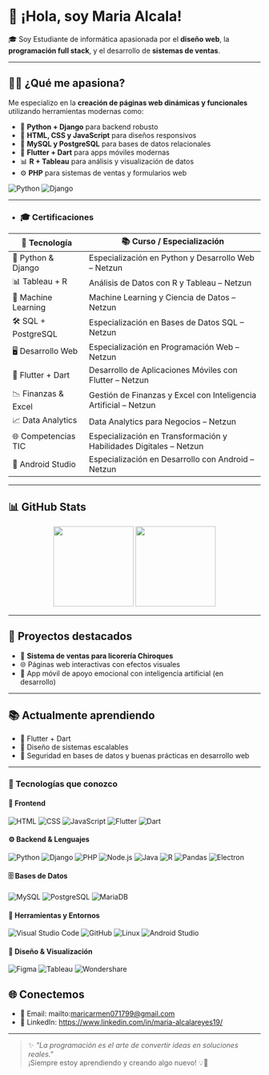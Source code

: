 # 👋 ¡Hola, soy Maria Alcala!

🎓 Soy Estudiante de informática apasionada por el **diseño web**, la **programación full stack**, y el desarrollo de **sistemas de ventas**.

---


## 👩‍💻 ¿Qué me apasiona?

Me especializo en la **creación de páginas web dinámicas y funcionales** utilizando herramientas modernas como:

- 🐍 **Python + Django** para backend robusto
- 🎨 **HTML, CSS y JavaScript** para diseños responsivos
- 💾 **MySQL y PostgreSQL** para bases de datos relacionales
- 💙 **Flutter + Dart** para apps móviles modernas
- 📊 **R + Tableau** para análisis y visualización de datos
- ⚙️ **PHP** para sistemas de ventas y formularios web

![Python](https://img.shields.io/badge/Python-3776AB?style=flat&logo=python&logoColor=white)
![Django](https://img.shields.io/badge/Django-092E20?style=flat&logo=django&logoColor=white)

---

- ### 🎓 Certificaciones

| 🧪 Tecnología        | 📚 Curso / Especialización                                           |
|---------------------|----------------------------------------------------------------------|
| 🐍 Python & Django   | Especialización en Python y Desarrollo Web – Netzun                 |
| 📊 Tableau + R       | Análisis de Datos con R y Tableau – Netzun                          |
| 🧠 Machine Learning  | Machine Learning y Ciencia de Datos – Netzun                        |
| 🛠️ SQL + PostgreSQL | Especialización en Bases de Datos SQL – Netzun                      |
| 🖥️ Desarrollo Web    | Especialización en Programación Web – Netzun                        |
| 📱 Flutter + Dart    | Desarrollo de Aplicaciones Móviles con Flutter – Netzun             |
| 📉 Finanzas & Excel  | Gestión de Finanzas y Excel con Inteligencia Artificial – Netzun    |
| 📈 Data Analytics    | Data Analytics para Negocios – Netzun                               |
| 🌐 Competencias TIC  | Especialización en Transformación y Habilidades Digitales – Netzun  |
| 🤖 Android Studio    | Especialización en Desarrollo con Android – Netzun                  |


---

## 📊 GitHub Stats

<div align="center">
  <img src="https://github-readme-stats.vercel.app/api?username=MariaAlcala19&show_icons=true&theme=tokyonight&hide=issues" height="160" />
  <img src="https://github-readme-stats.vercel.app/api/top-langs/?username=MariaAlcala19&layout=compact&theme=tokyonight" height="160" />
</div>

---

## 💼 Proyectos destacados

- 🛒 **Sistema de ventas para licorería Chiroques**
- 🌐 Páginas web interactivas con efectos visuales
- 🤖 App móvil de apoyo emocional con inteligencia artificial (en desarrollo)

---

## 📚 Actualmente aprendiendo

- 📱 Flutter + Dart
- 🧩 Diseño de sistemas escalables
- 🔐 Seguridad en bases de datos y buenas prácticas en desarrollo web

---
 
### 🚀 Tecnologías que conozco 

#### 🎨 Frontend
![HTML](https://img.shields.io/badge/HTML5-E34F26?style=flat&logo=html5&logoColor=white)
![CSS](https://img.shields.io/badge/CSS3-1572B6?style=flat&logo=css3&logoColor=white)
![JavaScript](https://img.shields.io/badge/JavaScript-F7DF1E?style=flat&logo=javascript&logoColor=black)
![Flutter](https://img.shields.io/badge/Flutter-02569B?style=flat&logo=flutter&logoColor=white)
![Dart](https://img.shields.io/badge/Dart-0175C2?style=flat&logo=dart&logoColor=white)

#### ⚙️ Backend & Lenguajes
![Python](https://img.shields.io/badge/Python-3776AB?style=flat&logo=python&logoColor=white)
![Django](https://img.shields.io/badge/Django-092E20?style=flat&logo=django&logoColor=white)
![PHP](https://img.shields.io/badge/PHP-777BB4?style=flat&logo=php&logoColor=white)
![Node.js](https://img.shields.io/badge/Node.js-339933?style=flat&logo=node.js&logoColor=white)
![Java](https://img.shields.io/badge/Java-007396?style=flat&logo=java&logoColor=white)
![R](https://img.shields.io/badge/R-276DC3?style=flat&logo=r&logoColor=white)
![Pandas](https://img.shields.io/badge/Pandas-150458?style=flat&logo=pandas&logoColor=white)
![Electron](https://img.shields.io/badge/Electron-47848F?style=flat&logo=electron&logoColor=white)

#### 🗄️ Bases de Datos
![MySQL](https://img.shields.io/badge/MySQL-4479A1?style=flat&logo=mysql&logoColor=white)
![PostgreSQL](https://img.shields.io/badge/PostgreSQL-336791?style=flat&logo=postgresql&logoColor=white)
![MariaDB](https://img.shields.io/badge/MariaDB-003545?style=flat&logo=mariadb&logoColor=white)

#### 🧰 Herramientas y Entornos
![Visual Studio Code](https://img.shields.io/badge/VS%20Code-007ACC?style=flat&logo=visual-studio-code&logoColor=white)
![GitHub](https://img.shields.io/badge/GitHub-181717?style=flat&logo=github&logoColor=white)
![Linux](https://img.shields.io/badge/Linux-FCC624?style=flat&logo=linux&logoColor=black)
![Android Studio](https://img.shields.io/badge/Android%20Studio-3DDC84?style=flat&logo=android-studio&logoColor=white)

#### 🎨 Diseño & Visualización
![Figma](https://img.shields.io/badge/Figma-F24E1E?style=flat&logo=figma&logoColor=white)
![Tableau](https://img.shields.io/badge/Tableau-E97627?style=flat&logo=tableau&logoColor=white)
![Wondershare](https://img.shields.io/badge/Wondershare-00A4DC?style=flat&logo=wondershare&logoColor=white)


## 🌐 Conectemos

- 📧 Email: mailto:maricarmen071799@gmail.com
- 💬 LinkedIn: 
https://www.linkedin.com/in/maria-alcalareyes19/
---

> ✨ _"La programación es el arte de convertir ideas en soluciones reales."_  
> ¡Siempre estoy aprendiendo y creando algo nuevo! 💡🚀
